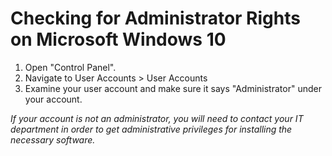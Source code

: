# Checking for Administrator Rights on Microsoft Windows 10

1. Open "Control Panel".
2. Navigate to User Accounts > User Accounts
3. Examine your user account and make sure it says "Administrator" under your account.

*If your account is not an administrator, you will need to contact your IT department in order to get administrative privileges for installing the necessary software.*